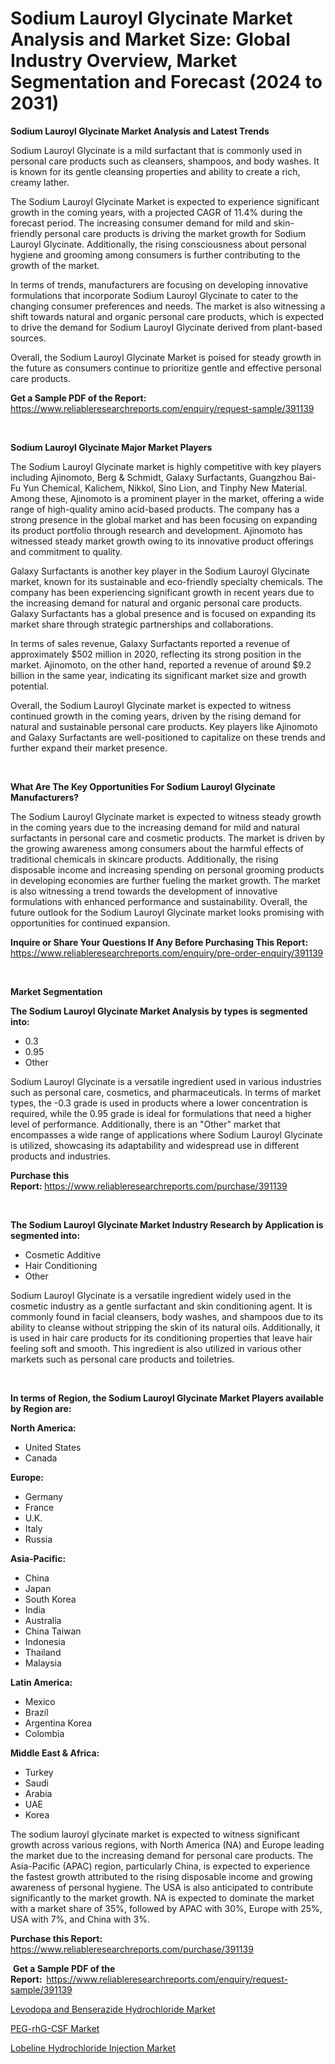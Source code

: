 <p><h1>Sodium Lauroyl Glycinate Market Analysis and Market Size: Global Industry Overview, Market Segmentation and Forecast (2024 to 2031)</h1></p><p><strong>Sodium Lauroyl Glycinate Market Analysis and Latest Trends</strong></p>
<p><p>Sodium Lauroyl Glycinate is a mild surfactant that is commonly used in personal care products such as cleansers, shampoos, and body washes. It is known for its gentle cleansing properties and ability to create a rich, creamy lather. </p><p>The Sodium Lauroyl Glycinate Market is expected to experience significant growth in the coming years, with a projected CAGR of 11.4% during the forecast period. The increasing consumer demand for mild and skin-friendly personal care products is driving the market growth for Sodium Lauroyl Glycinate. Additionally, the rising consciousness about personal hygiene and grooming among consumers is further contributing to the growth of the market.</p><p>In terms of trends, manufacturers are focusing on developing innovative formulations that incorporate Sodium Lauroyl Glycinate to cater to the changing consumer preferences and needs. The market is also witnessing a shift towards natural and organic personal care products, which is expected to drive the demand for Sodium Lauroyl Glycinate derived from plant-based sources.</p><p>Overall, the Sodium Lauroyl Glycinate Market is poised for steady growth in the future as consumers continue to prioritize gentle and effective personal care products.</p></p>
<p><strong>Get a Sample PDF of the Report:&nbsp;</strong> <a href="https://www.reliableresearchreports.com/enquiry/request-sample/391139">https://www.reliableresearchreports.com/enquiry/request-sample/391139</a></p>
<p>&nbsp;</p>
<p><strong>Sodium Lauroyl Glycinate Major Market Players</strong></p>
<p><p>The Sodium Lauroyl Glycinate market is highly competitive with key players including Ajinomoto, Berg & Schmidt, Galaxy Surfactants, Guangzhou Bai-Fu Yun Chemical, Kalichem, Nikkol, Sino Lion, and Tinphy New Material. Among these, Ajinomoto is a prominent player in the market, offering a wide range of high-quality amino acid-based products. The company has a strong presence in the global market and has been focusing on expanding its product portfolio through research and development. Ajinomoto has witnessed steady market growth owing to its innovative product offerings and commitment to quality.</p><p>Galaxy Surfactants is another key player in the Sodium Lauroyl Glycinate market, known for its sustainable and eco-friendly specialty chemicals. The company has been experiencing significant growth in recent years due to the increasing demand for natural and organic personal care products. Galaxy Surfactants has a global presence and is focused on expanding its market share through strategic partnerships and collaborations.</p><p>In terms of sales revenue, Galaxy Surfactants reported a revenue of approximately $502 million in 2020, reflecting its strong position in the market. Ajinomoto, on the other hand, reported a revenue of around $9.2 billion in the same year, indicating its significant market size and growth potential.</p><p>Overall, the Sodium Lauroyl Glycinate market is expected to witness continued growth in the coming years, driven by the rising demand for natural and sustainable personal care products. Key players like Ajinomoto and Galaxy Surfactants are well-positioned to capitalize on these trends and further expand their market presence.</p></p>
<p>&nbsp;</p>
<p><strong>What Are The Key Opportunities For Sodium Lauroyl Glycinate Manufacturers?</strong></p>
<p><p>The Sodium Lauroyl Glycinate market is expected to witness steady growth in the coming years due to the increasing demand for mild and natural surfactants in personal care and cosmetic products. The market is driven by the growing awareness among consumers about the harmful effects of traditional chemicals in skincare products. Additionally, the rising disposable income and increasing spending on personal grooming products in developing economies are further fueling the market growth. The market is also witnessing a trend towards the development of innovative formulations with enhanced performance and sustainability. Overall, the future outlook for the Sodium Lauroyl Glycinate market looks promising with opportunities for continued expansion.</p></p>
<p><strong>Inquire or Share Your Questions If Any Before Purchasing This Report:</strong> <a href="https://www.reliableresearchreports.com/enquiry/pre-order-enquiry/391139">https://www.reliableresearchreports.com/enquiry/pre-order-enquiry/391139</a></p>
<p>&nbsp;</p>
<p><strong>Market Segmentation</strong></p>
<p><strong>The Sodium Lauroyl Glycinate Market Analysis by types is segmented into:</strong></p>
<p><ul><li>0.3</li><li>0.95</li><li>Other</li></ul></p>
<p><p>Sodium Lauroyl Glycinate is a versatile ingredient used in various industries such as personal care, cosmetics, and pharmaceuticals. In terms of market types, the -0.3 grade is used in products where a lower concentration is required, while the 0.95 grade is ideal for formulations that need a higher level of performance. Additionally, there is an "Other" market that encompasses a wide range of applications where Sodium Lauroyl Glycinate is utilized, showcasing its adaptability and widespread use in different products and industries.</p></p>
<p><strong>Purchase this Report:&nbsp;</strong><a href="https://www.reliableresearchreports.com/purchase/391139">https://www.reliableresearchreports.com/purchase/391139</a></p>
<p>&nbsp;</p>
<p><strong>The Sodium Lauroyl Glycinate Market Industry Research by Application is segmented into:</strong></p>
<p><ul><li>Cosmetic Additive</li><li>Hair Conditioning</li><li>Other</li></ul></p>
<p><p>Sodium Lauroyl Glycinate is a versatile ingredient widely used in the cosmetic industry as a gentle surfactant and skin conditioning agent. It is commonly found in facial cleansers, body washes, and shampoos due to its ability to cleanse without stripping the skin of its natural oils. Additionally, it is used in hair care products for its conditioning properties that leave hair feeling soft and smooth. This ingredient is also utilized in various other markets such as personal care products and toiletries.</p></p>
<p>&nbsp;</p>
<p><strong>In terms of Region, the Sodium Lauroyl Glycinate Market Players available by Region are:</strong></p>
<p>
    <p> <strong> North America: </strong>
        <ul>
            <li>United States</li>
            <li>Canada</li>
        </ul>
        </p> 
    <p> <strong> Europe: </strong>
        <ul>
            <li>Germany</li>
            <li>France</li>
            <li>U.K.</li>
            <li>Italy</li>
            <li>Russia</li>
        </ul>
        </p> 
    <p> <strong> Asia-Pacific: </strong>
        <ul>
            <li>China</li>
            <li>Japan</li>
            <li>South Korea</li>
            <li>India</li>
            <li>Australia</li>
            <li>China Taiwan</li>
            <li>Indonesia</li>
            <li>Thailand</li>
            <li>Malaysia</li>
        </ul>
        </p> 
    <p> <strong> Latin America: </strong>
        <ul>
            <li>Mexico</li>
            <li>Brazil</li>
            <li>Argentina Korea</li>
            <li>Colombia</li>
        </ul>
        </p> 
    <p> <strong> Middle East & Africa: </strong>
        <ul>
            <li>Turkey</li>
            <li>Saudi</li>
            <li>Arabia</li>
            <li>UAE</li>
            <li>Korea</li>
        </ul>
    </p>
    </p>
<p><p>The sodium lauroyl glycinate market is expected to witness significant growth across various regions, with North America (NA) and Europe leading the market due to the increasing demand for personal care products. The Asia-Pacific (APAC) region, particularly China, is expected to experience the fastest growth attributed to the rising disposable income and growing awareness of personal hygiene. The USA is also anticipated to contribute significantly to the market growth. NA is expected to dominate the market with a market share of 35%, followed by APAC with 30%, Europe with 25%, USA with 7%, and China with 3%.</p></p>
<p><strong>Purchase this Report: </strong><a href="https://www.reliableresearchreports.com/purchase/391139">https://www.reliableresearchreports.com/purchase/391139</a></p>
<p>&nbsp;<strong>Get a Sample PDF of the Report:&nbsp;&nbsp;</strong><a href="https://www.reliableresearchreports.com/enquiry/request-sample/391139">https://www.reliableresearchreports.com/enquiry/request-sample/391139</a></p>
<p><strong></strong></p>
<p><p><a href="https://view.publitas.com/reportprime-1/levodopa-and-benserazide-hydrochloride-market-research-report-provides-thorough-industry-overview-which-offers-an-in-depth-analysis-of-product-trends-and-new-market-divisions/">Levodopa and Benserazide Hydrochloride Market</a></p><p><a href="https://view.publitas.com/reportprime-1/peg-rhg-csf-market-share-market-new-trends-analysis-report-by-type-by-application-by-end-use-by-region-and-segment-forecasts-2023-2030/">PEG-rhG-CSF Market</a></p><p><a href="https://view.publitas.com/reportprime-1/lobeline-hydrochloride-injection-market-provides-a-comprehensive-analysis-including-a-macro-overview-of-the-market-as-well-as-micro-details-such-as-market-size-and-competitive-landscape/">Lobeline Hydrochloride Injection Market</a></p></p>